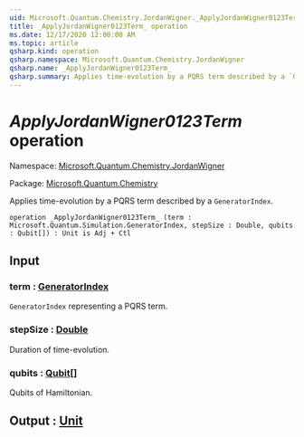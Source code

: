 ```yaml
---
uid: Microsoft.Quantum.Chemistry.JordanWigner._ApplyJordanWigner0123Term_
title: _ApplyJordanWigner0123Term_ operation
ms.date: 12/17/2020 12:00:00 AM
ms.topic: article
qsharp.kind: operation
qsharp.namespace: Microsoft.Quantum.Chemistry.JordanWigner
qsharp.name: _ApplyJordanWigner0123Term_
qsharp.summary: Applies time-evolution by a PQRS term described by a `GeneratorIndex`.
---
```


# _ApplyJordanWigner0123Term_ operation

Namespace: [Microsoft.Quantum.Chemistry.JordanWigner](xref:Microsoft.Quantum.Chemistry.JordanWigner)

Package: [Microsoft.Quantum.Chemistry](https://nuget.org/packages/Microsoft.Quantum.Chemistry)


Applies time-evolution by a PQRS term described by a `GeneratorIndex`.

```qsharp
operation _ApplyJordanWigner0123Term_ (term : Microsoft.Quantum.Simulation.GeneratorIndex, stepSize : Double, qubits : Qubit[]) : Unit is Adj + Ctl
```


## Input

### term : [GeneratorIndex](xref:Microsoft.Quantum.Simulation.GeneratorIndex)

`GeneratorIndex` representing a PQRS term.


### stepSize : [Double](xref:microsoft.quantum.lang-ref.double)

Duration of time-evolution.


### qubits : [Qubit](xref:microsoft.quantum.lang-ref.qubit)[]

Qubits of Hamiltonian.



## Output : [Unit](xref:microsoft.quantum.lang-ref.unit)

